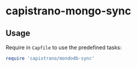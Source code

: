# capistrano-mongo-sync

## Usage
Require in `Capfile` to use the predefined tasks:

```ruby
require 'capistrano/mondodb-sync'
```
